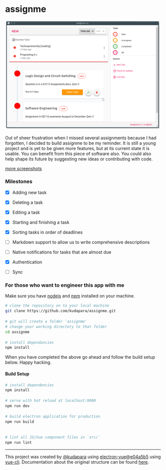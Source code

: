 # assignme

![image](screenshots/list_of_tasks_timeline_view.png) 

Out of sheer frustration when I missed several assignments because I had forgotten, I decided to build assignme to be my reminder. It is still a young project and is yet to be given more features, but at its current state it is usable. You can benefit from this piece of software also. You could also help shape its future by suggesting new ideas or contributing with code.

[more screenshots](screenshots/readme.md)

### Milestones
- [x] Adding new task

- [x] Deleting a task

- [x] Editing a task

- [x] Starting and finishing a task

- [x] Sorting tasks in order of deadlines

- [ ] Markdown support to allow us to write comprehensive descriptions

- [ ] Native notifications for tasks that are almost due

- [x] Authentication

- [ ] Sync


### For those who want to engineer this app with me

Make sure you have [nodejs](http://nodejs.org) and [npm](npmjs) installed on your machine.

```bash
# clone the repository on to your local machine
git clone https://github.com/kudapara/assignme.git

# git will create a folder 'assignme'
# change your working directory to that folder
cd assignme

# install dependancies
npm install
```

When you have completed the above go ahead and follow the build setup below. Happy hacking.

#### Build Setup

``` bash
# install dependencies
npm install

# serve with hot reload at localhost:9080
npm run dev

# build electron application for production
npm run build


# lint all JS/Vue component files in `src/`
npm run lint

```

---

This project was created by [@kudapara](https://twitter.com/kudapara) using [electron-vue](https://github.com/SimulatedGREG/electron-vue)@[e04a5b5](https://github.com/SimulatedGREG/electron-vue/tree/e04a5b5f09f63265939e00c9dc59a612d9da5bc8) using [vue-cli](https://github.com/vuejs/vue-cli). Documentation about the original structure can be found [here](https://simulatedgreg.gitbooks.io/electron-vue/content/index.html).
